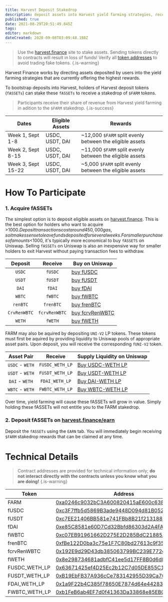 ```yaml
---
title: Harvest Deposit Stakedrop
description: deposit assets into Harvest yield farming strategies, receive FARM
published: true
date: 2021-08-29T20:51:49.845Z
tags: 
editor: markdown
dateCreated: 2020-09-08T03:09:48.188Z
---
```


> Use the [harvest.finance](https://harvest.finance) site to stake assets. Sending tokens directly to contracts will result in loss of funds! Verify all [token addresses](https://github.com/harvest-finance/harvest) to avoid trading fake tokens.
{.is-warning}

Harvest Finance works by directing assets deposited by users into the yield farming strategies that are currently offering the highest rewards.

To bootstrap deposits into Harvest, holders of Harvest deposit tokens (`fASSETs`) can stake these `fASSETs` to receive a stakedrop of `$FARM` tokens.

> Participants receive their share of revenue from Harvest yield farming in adition to the `$FARM` stakedrop.
{.is-success}


| Dates  | Eligible Assets | Rewards |
|--------|-----------------|---------|
| Week 1, Sept 1-8  | USDC, USDT, DAI | ~12,000 `$FARM` split evenly between the eligible assets|     
| Week 2, Sept 8-15 | USDC, USDT, DAI | ~11,000 `$FARM` split evenly between the eligible assets|     
| Week 3, Sept 15-22 | USDC, USDT, DAI | ~5,000 `$FARM` split evenly between the eligible assets|  

# How To Participate

### 1. Acquire fASSETs

The simplest option is to deposit eligible assets on [harvest.finance](https://harvest.finance). This is the best option for holders who want to acquire >$1000. Deposit transactions cost around 450,000 gas, so it makes sense to leave funds deposited for several weeks. For smaller purchases of amounts <$1000, it's typically more economical to buy `fASSETS` on Uniswap. Selling `fASSETs` on Uniswap is also an inexpensive way for smaller holders to exit Harvest without paying transaction fees to withdraw.


| Deposit    | Receive      | Buy on Uniswap |
|:----------:|:------------:|----------------|
| `USDC`     | `fUSDC`   		|[buy fUSDC](https://app.uniswap.org/#/swap?outputCurrency=0xc3f7ffb5d5869b3ade9448d094d81b0521e8326f)|
| `USDT`     | `fUSDT`   		|[buy fUSDT](https://app.uniswap.org/#/swap?outputCurrency=0xc7ee21406bb581e741fbb8b21f213188433d9f2f)|
| `DAI`			 | `fDAI`				|[buy fDAI](http://uniswap.exchange/swap?outputCurrency=0xe85c8581e60d7cd32bbfd86303d2a4fa6a951dac)|
| `WBTC`	   | `fWBTC`	  	|[buy fWBTC](https://app.uniswap.org/#/swap?outputCurrency=0xc07eb91961662d275e2d285bdc21885a4db136b0)
| `renBTC`   |`frenBTC`   	|[buy frenBTC](https://app.uniswap.org/#/swap?outputCurrency=0xfbe122d0ba3c75e1f7c80bd27613c9f35b81feec)
|`CrvRenWBTC`|`fcrvRenWBTC`	|[buy fcrvRenWBTC](https://app.uniswap.org/#/swap?outputCurrency=0x192e9d29d43db385063799bc239e772c3b6888f3)
| `WETH`  	 |`fWETH`				|[buy fWETH](https://app.uniswap.org/#/swap?outputCurrency=0x8e298734681adbfc41ee5d17ff8b0d6d803e7098)

FARM may also be aquired by depositing `UNI-V2` LP tokens. These tokens must first be aquired by providing liquidity to Uniswap pools of appropriate asset pairs. Upon deposit, you will receive the corresponding `fUNI-V2` token.

| Asset Pair  | 		Receive  | Supply Liquidity on Uniswap |
|:-----------:|:------------:|-----------------------------|
| `USDC` - `WETH` | `FUSDC_WETH_LP`|[Buy USDC-WETH LP][uni-buy-fusdc_weth_lp]
| `USDT` - `WETH` | `FUSDT_WETH_LP`|[Buy USDT-WETH LP][uni-buy-fusdt_weth_lp]
| `DAI` - `WETH` | `FDAI_WETH_LP`|[Buy DAI-WETH LP][uni-buy-fdai_weth_lp]
| `WBTC` - `WETH` | `FWBTC_WETH_LP`|[Buy WBTC-WETH LP][uni-buy-fwbtc_weth_lp]

[uni-buy-fusdc_weth_lp]: https://uniswap.exchange/add/0xa0b86991c6218b36c1d19d4a2e9eb0ce3606eb48/0xC02aaA39b223FE8D0A0e5C4F27eAD9083C756Cc2
[uni-buy-fusdt_weth_lp]: https://app.uniswap.org/#/add/0xdac17f958d2ee523a2206206994597c13d831ec7/0xC02aaA39b223FE8D0A0e5C4F27eAD9083C756Cc2
[uni-buy-fdai_weth_lp]: https://app.uniswap.org/#/add/0x6b175474e89094c44da98b954eedeac495271d0f/0xC02aaA39b223FE8D0A0e5C4F27eAD9083C756Cc2
[uni-buy-fwbtc_weth_lp]: https://app.uniswap.org/#/add/0x2260fac5e5542a773aa44fbcfedf7c193bc2c599/0xC02aaA39b223FE8D0A0e5C4F27eAD9083C756Cc2





Over time, yield farming will cause these fASSETs will grow in value. Simply holding these fASSETs will not entitle you to the FARM stakedrop.

### 2. Deposit fASSETs on [harvest.finance/earn](https://harvest.finance/earn)

Deposit the `fASSETs` using the `EARN` tab. You will immediately begin receiving `$FARM` stakedrop rewards that can be claimed at any time.




# Technical Details

> Contract addresses are provided for technical information only; **do not interact directly with the contracts unless you know what you are doing!**
{.is-warning}

| Token | Address | Underlying | Rewards Staking Pool |
|-------|---------|------------|----------------------|
| FARM  | [0xa0246c9032bC3A600820415aE600c6388619A14D][es-farm]  | [0xa0246c9032bC3A600820415aE600c6388619A14D][es-farm] | [0xae024F29C26D6f71Ec71658B1980189956B0546D][es-pool-farm-week1] |
| fUSDC | [0xc3F7ffb5d5869B3ade9448D094d81B0521e8326f][es-fusdc] | [0xA0b86991c6218b36c1d19D4a2e9Eb0cE3606eB48][es-usdc] | [0xE1f9A3EE001a2EcC906E8de637DBf20BB2d44633][es-pool-fusdc-week1] |
| fUSDT | [0xc7EE21406BB581e741FBb8B21f213188433D9f2F][es-fusdt] | [0xdAC17F958D2ee523a2206206994597C13D831ec7][es-usdt] | [0x5bd997039FFF16F653EF15D1428F2C791519f58d][es-pool-fusdt-week1] |
| fDAI  | [0xe85C8581e60D7Cd32Bbfd86303d2A4FA6a951Dac][es-fdai]  | [0x6B175474E89094C44Da98b954EedeAC495271d0F][es-dai]  | [0xF9E5f9024c2f3f2908A1d0e7272861a767C9484b][es-pool-fdai-week1] |
| fWBTC | [0xc07EB91961662D275E2D285BdC21885A4Db136B0][es-fWBTC] | [0x2260FAC5E5542a773Aa44fBCfeDf7C193bc2C599][es-wbtc] | [0x6291eCe696CB6682a9bb1d42fca4160771b1D7CC][es-pool-fwbtc]|
| frenBTC| [0xfBe122D0ba3c75e1F7C80bd27613c9f35B81FEeC][es-frenbtc]| [0xEB4C2781e4ebA804CE9a9803C67d0893436bB27D][es-renbtc] | [0xCFE1103863F9e7Cf3452Ca8932Eef44d314bf9C5][es-pool-frenbtc]|
|fcrvRenWBTC|[0x192E9d29D43db385063799BC239E772c3b6888F3][es-fcrvrenwbtc]| [0x49849C98ae39Fff122806C06791Fa73784FB3675][es-crvrenwbtc] | [0x5365A2C47b90EE8C9317faC20edC3ce7037384FB][es-pool-fcrvrenwbtc]|
| fWETH	|[0x8e298734681adbfC41ee5d17FF8B0d6d803e7098][es-fweth]  | [0xC02aaA39b223FE8D0A0e5C4F27eAD9083C756Cc2][es-weth] | [0xe11c81b924bb91b44bae19793539054b48158a9d][es-pool-fweth]|
| FUSDC_WETH_LP |[0x63671425ef4D25Ec2b12C7d05DE855C143f16e3B][es-fusdc_weth_lp]|[0xb4e16d0168e52d35cacd2c6185b44281ec28c9dc][es-usdc_weth_lp]|[0xc24da7a6b5adc8771588d58b6109ef52c95a311e][es-pool-fusdc_weth_lp]
| FUSDT_WETH_LP |[0xB19EbFB37A936cCe783142955D39Ca70Aa29D43c][es-fusdt_weth_lp]|[0x0d4a11d5eeaac28ec3f61d100daf4d40471f1852][es-usdt_weth_lp]|[0x9494a3026f28d0b189252428cebbfa52e69608c4][es-pool-fusdt_weth_lp]
| FDAI_WETH_LP |[0x1a9F22b4C385f78650E7874d64e442839Dc32327][es-fdai_weth_lp]|[0xa478c2975ab1ea89e8196811f51a7b7ade33eb11][es-dai_weth_lp]|[0xdc27244311c56ed038e7acf104245ec6a040d07f][es-pool-fdai_weth_lp]
| FWBTC_WETH_LP |[0xb1FeB6ab4EF7d0f41363Da33868e85EB0f3A57EE][es-fwbtc_weth_lp]|[0xbb2b8038a1640196fbe3e38816f3e67cba72d940][es-wbtc_weth_lp]|[0x3bdc3e2572a5540bb1eb1e55bb8749d33fd1a105][es-pool-fwbtc_weth_lp]



[es-farm]: https://etherscan.io/token/0xa0246c9032bC3A600820415aE600c6388619A14D
[es-fusdc]: https://etherscan.io/token/0xc3F7ffb5d5869B3ade9448D094d81B0521e8326f
[es-fusdt]: https://etherscan.io/token/0xc7EE21406BB581e741FBb8B21f213188433D9f2F
[es-fdai]: https://etherscan.io/token/0xe85C8581e60D7Cd32Bbfd86303d2A4FA6a951Dac
[es-fwbtc]: https://etherscan.io/token/0xc07EB91961662D275E2D285BdC21885A4Db136B0
[es-frenbtc]: https://etherscan.io/token/0xfBe122D0ba3c75e1F7C80bd27613c9f35B81FEeC
[es-fcrvrenwbtc]: https://etherscan.io/token/0x192E9d29D43db385063799BC239E772c3b6888F3
[es-fweth]: https://etherscan.io/token/0x8e298734681adbfC41ee5d17FF8B0d6d803e7098
[es-fusdc_weth_lp]: https://etherscan.io/token/0x63671425ef4D25Ec2b12C7d05DE855C143f16e3B
[es-fusdt_weth_lp]: https://etherscan.io/token/0xB19EbFB37A936cCe783142955D39Ca70Aa29D43c
[es-fdai_weth_lp]: https://etherscan.io/token/0x1a9F22b4C385f78650E7874d64e442839Dc32327
[es-fwbtc_weth_lp]: https://etherscan.io/token/0xb1FeB6ab4EF7d0f41363Da33868e85EB0f3A57EE

[es-usdc]: https://etherscan.io/token/0xA0b86991c6218b36c1d19D4a2e9Eb0cE3606eB48
[es-usdt]: https://etherscan.io/token/0xdAC17F958D2ee523a2206206994597C13D831ec7
[es-dai]: https://etherscan.io/token/0x6B175474E89094C44Da98b954EedeAC495271d0F
[es-wbtc]: https://etherscan.io/token/0x2260FAC5E5542a773Aa44fBCfeDf7C193bc2C599
[es-renbtc]: https://etherscan.io/token/0xEB4C2781e4ebA804CE9a9803C67d0893436bB27D
[es-crvrenwbtc]: https://etherscan.io/token/0x49849C98ae39Fff122806C06791Fa73784FB3675
[es-weth]: https://etherscan.io/token/0xC02aaA39b223FE8D0A0e5C4F27eAD9083C756Cc2
[es-usdc_weth_lp]: https://etherscan.io/token/0xb4e16d0168e52d35cacd2c6185b44281ec28c9dc
[es-usdt_weth_lp]: https://etherscan.io/token/0x0d4a11d5eeaac28ec3f61d100daf4d40471f1852
[es-dai_weth_lp]: https://etherscan.io/token/0xa478c2975ab1ea89e8196811f51a7b7ade33eb11
[es-wbtc_weth_lp]: https://etherscan.io/token/0xbb2b8038a1640196fbe3e38816f3e67cba72d940


[es-fdai-contract]: https://etherscan.io/address/0xe85c8581e60d7cd32bbfd86303d2a4fa6a951dac#readContract
[es-fusdt-contract]: https://etherscan.io/address/0xc7ee21406bb581e741fbb8b21f213188433d9f2f#readContract
[es-fusdc-contract]: https://etherscan.io/address/0xc3f7ffb5d5869b3ade9448d094d81b0521e8326f#readContract

[es-pool-farm-week1]: https://etherscan.io/address/0xae024F29C26D6f71Ec71658B1980189956B0546D#readContract
[es-pool-fdai-week1]: https://etherscan.io/address/0xF9E5f9024c2f3f2908A1d0e7272861a767C9484b#readContract
[es-pool-fusdc-week1]: https://etherscan.io/address/0xE1f9A3EE001a2EcC906E8de637DBf20BB2d44633#readContract
[es-pool-fusdt-week1]: https://etherscan.io/address/0x5bd997039FFF16F653EF15D1428F2C791519f58d#readContract
[es-pool-fwbtc]: https://etherscan.io/address/0x6291eCe696CB6682a9bb1d42fca4160771b1D7CC#readContract
[es-pool-frenbtc]: https://etherscan.io/address/0xCFE1103863F9e7Cf3452Ca8932Eef44d314bf9C5#readContract
[es-pool-fcrvrenwbtc]: https://etherscan.io/address/0x5365A2C47b90EE8C9317faC20edC3ce7037384FB#readContract
[es-pool-fweth]: https://etherscan.io/address/0xe11c81b924bb91b44bae19793539054b48158a9d#readContract

[es-pool-fusdc_weth_lp]: https://etherscan.io/address/0xc24da7a6b5adc8771588d58b6109ef52c95a311e
[es-pool-fusdt_weth_lp]: https://etherscan.io/address/0x9494a3026f28d0b189252428cebbfa52e69608c4
[es-pool-fdai_weth_lp]: https://etherscan.io/address/0xdc27244311c56ed038e7acf104245ec6a040d07f
[es-pool-fwbtc_weth_lp]: https://etherscan.io/address/0x3bdc3e2572a5540bb1eb1e55bb8749d33fd1a105

[es-withdraw-buffer]: https://etherscan.io/tx/0x70fddec35fcf1f89fbfff90972be0e04ce0ae8c34abfaf2900e5210fdf86303e
[es-withdraw-nobuffer]: https://etherscan.io/tx/0x959045e3c8fb26a9eeab00e5ebe11fe62012cc7148f4d025c4c7f75ec0bed0bb
[uni-fusdc]: https://app.uniswap.org/#/swap?outputCurrency=0xc3f7ffb5d5869b3ade9448d094d81b0521e8326f











